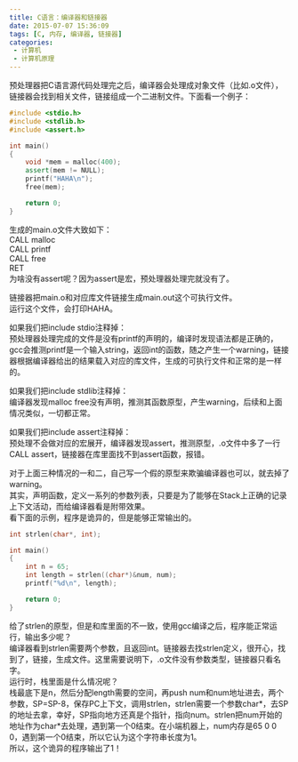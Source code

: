 ```yaml
---
title: C语言：编译器和链接器
date: 2015-07-07 15:36:09
tags: [C, 内存, 编译器, 链接器]
categories:
 - 计算机
 - 计算机原理
---
```

预处理器把C语言源代码处理完之后，编译器会处理成对象文件（比如.o文件），链接器会找到相关文件，链接组成一个二进制文件。下面看一个例子：

``` cpp
#include <stdio.h>
#include <stdlib.h>
#include <assert.h>

int main()
{
    void *mem = malloc(400);
    assert(mem != NULL);
    printf("HAHA\n");
    free(mem);

    return 0;
}
```
生成的main.o文件大致如下：  
CALL malloc  
CALL printf  
CALL free  
RET  
为啥没有assert呢？因为assert是宏，预处理器处理完就没有了。

链接器把main.o和对应库文件链接生成main.out这个可执行文件。  
运行这个文件，会打印HAHA。

如果我们把include stdio注释掉：  
预处理器处理完成的文件是没有printf的声明的，编译时发现语法都是正确的，gcc会推测printf是一个输入string，返回int的函数，随之产生一个warning，链接器根据编译器给出的结果载入对应的库文件，生成的可执行文件和正常的是一样的。

如果我们把include stdlib注释掉：  
编译器发现malloc free没有声明，推测其函数原型，产生warning，后续和上面情况类似，一切都正常。

如果我们把include assert注释掉：  
预处理不会做对应的宏展开，编译器发现assert，推测原型，.o文件中多了一行CALL assert，链接器在库里面找不到assert函数，报错。

对于上面三种情况的一和二，自己写一个假的原型来欺骗编译器也可以，就去掉了warning。  
其实，声明函数，定义一系列的参数列表，只要是为了能够在Stack上正确的记录上下文活动，而给编译器看是附带效果。  
看下面的示例，程序是诡异的，但是能够正常输出的。

``` cpp
int strlen(char*, int);

int main()
{
    int n = 65;
    int length = strlen((char*)&num, num);
    printf("%d\n", length);

    return 0;
}
```
给了strlen的原型，但是和库里面的不一致，使用gcc编译之后，程序能正常运行，输出多少呢？  
编译器看到strlen需要两个参数，且返回int。链接器去找strlen定义，很开心，找到了，链接，生成文件。这里需要说明下，.o文件没有参数类型，链接器只看名字。  
运行时，栈里面是什么情况呢？  
栈最底下是n，然后分配length需要的空间，再push num和num地址进去，两个参数，SP=SP-8，保存PC上下文，调用strlen，strlen需要一个参数char\*，去SP的地址去拿，幸好，SP指向地方还真是个指针，指向num。strlen把num开始的地址作为char\*去处理，遇到第一个0结束。在小端机器上，num内存是65 0 0 0，遇到第一个0结束，所以它认为这个字符串长度为1。  
所以，这个诡异的程序输出了1！

